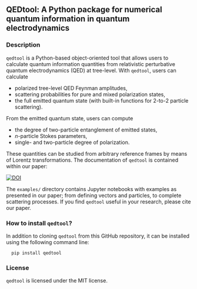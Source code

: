 ## QEDtool: A Python package for numerical quantum information in quantum electrodynamics

### Description

`qedtool` is a Python-based object-oriented tool that allows users to calculate quantum information quantities from relativistic perturbative quantum electrodynamics (QED) at tree-level. With `qedtool`, users can calculate

* polarized tree-level QED Feynman amplitudes,
* scattering probabilities for pure and mixed polarization states,
* the full emitted quantum state (with built-in functions for 2-to-2 particle scattering).

From the emitted quantum state, users can compute
* the degree of two-particle entanglement of emitted states,
* $n$-particle Stokes parameters,
* single- and two-particle degree of polarization.

These quantities can be studied from arbitrary reference frames by means of Lorentz transformations. The documentation of `qedtool` is contained within our paper: 

[![DOI](http://img.shields.io/badge/arXiv%20preprint%20-DOI-lightblue.svg)](https://arxiv.org/)

The `examples/` directory contains Jupyter notebooks with examples as presented in our paper; from defining vectors and particles, to complete scattering processes. If you find `qedtool` useful in your research, please cite our paper.

### How to install `qedtool`?

In addition to cloning `qedtool` from this GitHub repository, it can be installed using the following command line:
```
  pip install qedtool
```

### License

`qedtool` is licensed under the MIT license.

